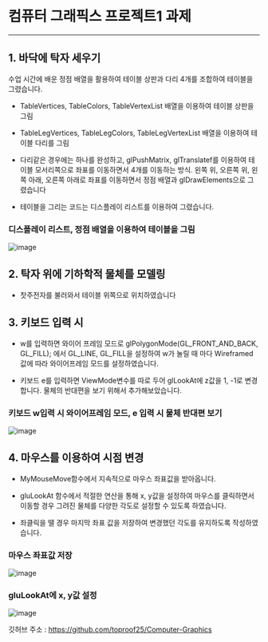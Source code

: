 # 컴퓨터 그래픽스 프로젝트1 과제
---

## 1. 바닥에 탁자 세우기

수업 시간에 배운 정점 배열을 활용하여 테이블 상판과 다리 4개를 조합하여 테이블을 그렸습니다.

- TableVertices, TableColors, TableVertexList 배열을 이용하여 테이블 상판을 그림

- TableLegVertices, TableLegColors, TableLegVertexList 배열을 이용하여 테이블 다리를 그림

- 다리같은 경우에는 하나를 완성하고, glPushMatrix, glTranslatef를 이용하여 테이블 모서리쪽으로 좌표를 이동하면서 4개를 이동하는 방식. 왼쪽 위, 오른쪽 위, 왼쪽 아래, 오른쪽 아래로 좌표를 이동하면서 정점 배열과 glDrawElements으로 그렸습니다

- 테이블을 그리는 코드는 디스플레이 리스트를 이용하여 그렸습니다.


### 디스플레이 리스트, 정점 배열을 이용하여 테이블을 그림
![image](https://github.com/user-attachments/assets/8ffc34a6-0755-4330-ac71-5f4d161a33b4)



## 2. 탁자 위에 기하학적 물체를 모델링

- 찻주전자를 불러와서 테이블 위쪽으로 위치하였습니다



## 3. 키보드 입력 시 

- w를 입력하면 와이어 프레임 모드로 glPolygonMode(GL_FRONT_AND_BACK, GL_FILL); 에서 GL_LINE, GL_FILL을 설정하여 w가 눌릴 때 마다 Wireframed값에 따라 와이어프레임 모드를 설정하였습니다.

- 키보드 e를 입력하면 ViewMode변수를 따로 두어 glLookAt에 z값을 1, -1로 변경합니다. 물체의 반대편을 보기 위해서 추가해보았습니다.

### 키보드 w입력 시 와이어프레임 모드, e 입력 시 물체 반대편 보기 
![image](https://github.com/user-attachments/assets/dd8b4c95-4a14-43c2-beb3-4a3747f9c6d7)



## 4. 마우스를 이용하여 시점 변경

- MyMouseMove함수에서 지속적으로 마우스 좌표값을 받아옵니다.

- gluLookAt 함수에서 적절한 연산을 통해 x, y값을 설정하여 마우스를 클릭하면서 이동할 경우 그려진 물체를 다양한 각도로 설정할 수 있도록 하였습니다.

- 좌클릭을 땔 경우 마지막 좌표 값을 저장하여 변경했던 각도를 유지하도록 작성하였습니다.

### 마우스 좌표값 저장   
![image](https://github.com/user-attachments/assets/5bfd446d-a27b-465a-853f-2357609ce924)

### gluLookAt에 x, y값 설정   
![image](https://github.com/user-attachments/assets/5e328627-85c5-462f-968f-43edced9b76c)



깃허브 주소 : https://github.com/toproof25/Computer-Graphics
